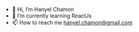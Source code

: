 - 👋 Hi, I’m Hanyel Chamon
- 🌱 I’m currently learning ReactJs
- 📫 How to reach me hanyel.chamon@gmail.com

<!---
hanyelC/hanyelC is a ✨ special ✨ repository because its `README.md` (this file) appears on your GitHub profile.
You can click the Preview link to take a look at your changes.
--->
